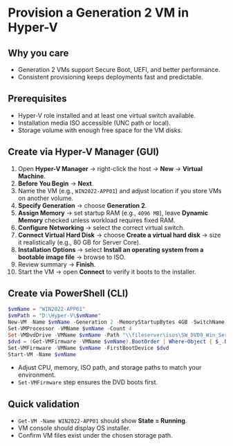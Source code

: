 # Provision a Generation 2 VM in Hyper-V

## Why you care
* Generation 2 VMs support Secure Boot, UEFI, and better performance.
* Consistent provisioning keeps deployments fast and predictable.

## Prerequisites
* Hyper-V role installed and at least one virtual switch available.
* Installation media ISO accessible (UNC path or local).
* Storage volume with enough free space for the VM disks.

## Create via Hyper-V Manager (GUI)
1. Open **Hyper-V Manager** → right-click the host → **New** → **Virtual Machine**.
2. **Before You Begin** → **Next**.
3. Name the VM (e.g., `WIN2022-APP01`) and adjust location if you store VMs on another volume.
4. **Specify Generation** → choose **Generation 2**.
5. **Assign Memory** → set startup RAM (e.g., `4096 MB`), leave **Dynamic Memory** checked unless workload requires fixed RAM.
6. **Configure Networking** → select the correct virtual switch.
7. **Connect Virtual Hard Disk** → choose **Create a virtual hard disk** → size it realistically (e.g., 80 GB for Server Core).
8. **Installation Options** → select **Install an operating system from a bootable image file** → browse to ISO.
9. Review summary → **Finish**.
10. Start the VM → open **Connect** to verify it boots to the installer.

## Create via PowerShell (CLI)
```powershell
$vmName = "WIN2022-APP01"
$vmPath = "D:\Hyper-V\$vmName"
New-VM -Name $vmName -Generation 2 -MemoryStartupBytes 4GB -SwitchName "External-LAN" -Path $vmPath -NewVHDPath "$vmPath\$vmName.vhdx" -NewVHDSizeBytes 80GB
Set-VMProcessor -VMName $vmName -Count 4
Set-VMDvdDrive -VMName $vmName -Path "\\fileserver\isos\SW_DVD9_Win_Server.iso"
$dvd = (Get-VMFirmware -VMName $vmName).BootOrder | Where-Object { $_.Device -like "*DVD Drive*" }
Set-VMFirmware -VMName $vmName -FirstBootDevice $dvd
Start-VM -Name $vmName
```
* Adjust CPU, memory, ISO path, and storage paths to match your environment.
* `Set-VMFirmware` step ensures the DVD boots first.

## Quick validation
* `Get-VM -Name WIN2022-APP01` should show **State = Running**.
* VM console should display OS installer.
* Confirm VM files exist under the chosen storage path.
